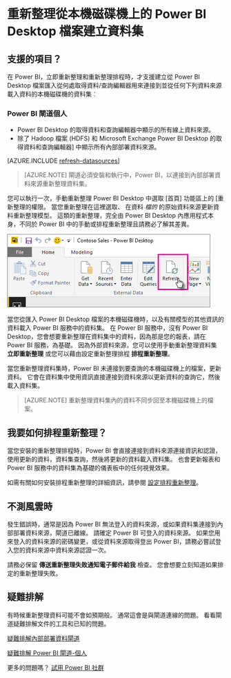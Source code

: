 <properties
   pageTitle="重新整理從 Power BI Desktop 檔案-本機建立的資料集"
   description="重新整理從本機磁碟機上的 Power BI Desktop 檔案建立資料集"
   services="powerbi"
   documentationCenter=""
   authors="guyinacube"
   manager="mblythe"
   backup=""
   editor=""
   tags=""
   qualityFocus="complete"
   qualityDate="04/01/2016"/>

<tags
   ms.service="powerbi"
   ms.devlang="NA"
   ms.topic="article"
   ms.tgt_pltfrm="NA"
   ms.workload="powerbi"
   ms.date="08/15/2016"
   ms.author="asaxton"/>

# 重新整理從本機磁碟機上的 Power BI Desktop 檔案建立資料集  

## 支援的項目？  
在 Power BI，立即重新整理和重新整理排程時，才支援建立從 Power BI Desktop 檔案匯入從何處取得資料/查詢編輯器用來連接到並從任何下列資料來源載入資料的本機磁碟機的資料集︰  

### Power BI 閘道個人
-   Power BI Desktop 的取得資料和查詢編輯器中顯示的所有線上資料來源。
-   除了 Hadoop 檔案 (HDFS) 和 Microsoft Exchange Power BI Desktop 的取得資料和查詢編輯器] 中顯示所有內部部署資料來源。

<!-- Refresh Data sources-->
[AZURE.INCLUDE [refresh-datasources](../includes/refresh-datasources.md)]

> [AZURE.NOTE] 閘道必須安裝和執行中，Power BI，以連接到內部部署資料來源重新整理資料集。

您可以執行一次，手動重新整理 Power BI Desktop 中選取 [首頁] 功能區上的 [重新整理的權限。 當您重新整理在這裡選取、 在資料 *檔的* 的原始資料來源更新資料重新整理模型。 這類的重新整理，完全由 Power BI Desktop 內應用程式本身，不同於 Power BI 中的手動或排程重新整理且請務必了解其差異。

![](media/powerbi-refresh-desktop-file-local-drive/pbix-refresh.png)

當您從匯入 Power BI Desktop 檔案的本機磁碟機時，以及有關模型的其他資訊的資料載入 Power BI 服務中的資料集。 在 Power BI 服務中，沒有 Power BI Desktop，您會想要重新整理在資料集中的資料，因為那是您的報表，請在 Power BI 服務，為基礎。 因為外部資料來源，您可以使用手動重新整理資料集 **立即重新整理** 或您可以藉由設定重新整理排程 **排程重新整理**。

當您重新整理資料集時，Power BI 未連接到要查詢的本機磁碟機上的檔案，更新資料。 它會在資料集中使用資訊直接連接到資料來源以更新資料的查詢它，然後載入資料集。 

> [AZURE.NOTE] 重新整理資料集內的資料不同步回至本機磁碟機上的檔案。

## 我要如何排程重新整理？  
當您安裝的重新整理排程時，Power BI 會直接連接到資料來源連接資訊和認證，使用更新的資料，資料集查詢，然後將更新的資料載入資料集。 也會更新報表和 Power BI 服務中的資料集為基礎的儀表板中的任何視覺效果。

如需有關如何安裝排程重新整理的詳細資訊，請參閱 [設定排程重新整理](powerbi-refresh-scheduled-refresh.md)。

## 不測風雲時  
發生錯誤時，通常是因為 Power BI 無法登入的資料來源，或如果資料集連接到內部部署資料來源，閘道已離線。 請確定 Power BI 可登入的資料來源。 如果您用來登入的資料來源的密碼變更，或從資料來源取得登出 Power BI，請務必嘗試登入您的資料來源中資料來源認證一次。

請務必保留 **傳送重新整理失敗通知電子郵件給我** 檢查。 您會想要立刻知道如果排定的重新整理失敗。

## 疑難排解

有時候重新整理資料可能不會如預期般。 通常這會是與閘道連線的問題。 看看閘道疑難排解文件的工具和已知的問題。

[疑難排解內部部署資料閘道](powerbi-gateway-onprem-tshoot.md)

[疑難排解 Power BI 閘道-個人](powerbi-admin-troubleshooting-power-bi-personal-gateway.md)

更多的問題嗎？ [試用 Power BI 社群](http://community.powerbi.com/)